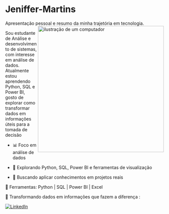 # Jeniffer-Martins
Apresentação pessoal e resumo da minha trajetória em tecnologia.
<img src="https://raw.githubusercontent.com/MicaelliMedeiros/micaellimedeiros/master/image/computer-illustration.png" alt="ilustração de um computador" min-width="400px" max-width="400px" width="400px" align="right">

<p align="left"> 
Sou estudante de Análise e desenvolvimento de sistemas, com interesse em análise de dados. 
Atualmente estou aprendendo Python, SQL e Power BI, gosto de explorar como transformar dados em informações úteis para a tomada de decisão
</p>

<p align="left">
  
   - 📊 Foco em análise de dados 
  
  - 🔎 Explorando Python, SQL, Power BI e ferramentas de visualização
    
  - 🚀 Buscando aplicar conhecimentos em projetos reais 
</p>

<p align="left">
  
  💼 Ferramentas: Python | SQL | Power BI | Excel 
</p>

<p align="left">
  💌 Transformando dados em informações que fazem a diferença :
</p>

<p align="left">

  <a href="#" title="LinkedIn">
  <img src="https://img.shields.io/badge/-Linkedin-0e76a8?style=flat-square&logo=Linkedin&logoColor=white&link=LINK-DO-SEU-LINKEDIN" alt="LinkedIn"/></a>
